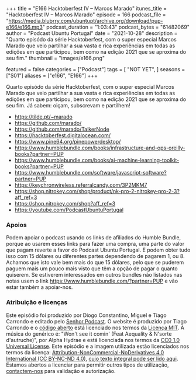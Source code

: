 +++
title = "E166 Hacktoberfest IV –  Marcos Marado"
itunes_title = "Hacktoberfest IV –  Marcos Marado"
episode = 166
podcast_file = "https://media.blubrry.com/ubuntupt/archive.org/download/pup-e166/e166.mp3"
podcast_duration = "1:03:43"
podcast_bytes = "61482069"
author = "Podcast Ubuntu Portugal"
date = "2021-10-28"
description = "Quarto episódo da série Hacktoberfest, com o super especial Marcos Marado que veio partilhar a sua vasta e rica experiências em todas as edições em que participou, bem como na edição 2021 que se aproxima do seu fim."
thumbnail = "images/e166.png"

featured = false
categories = ["Podcast"]
tags = [
  "NOT YET",
]
seasons = ["S01"]
aliases = ["e166", "E166"]
+++

Quarto episódo da série Hacktoberfest, com o super especial Marcos Marado que veio partilhar a sua vasta e rica experiências em todas as edições em que participou, bem como na edição 2021 que se aproxima do seu fim.
Já sabem: oiçam, subscrevam e partilhem!

* https://tilde.pt/~marado
* https://github.com/marado/
* https://github.com/marado/TalkerNode
* https://hacktoberfest.digitalocean.com/
* https://www.pine64.org/pinepowerdesktop/
* https://www.humblebundle.com/books/infrastructure-and-ops-oreilly-books?partner=PUP
* https://www.humblebundle.com/books/ai-machine-learning-toolkit-books?partner=PUP
* https://www.humblebundle.com/software/javascript-software?partner=PUP
* https://keychronwireless.referralcandy.com/3P2MKM7
* https://shop.nitrokey.com/shop/product/nk-pro-2-nitrokey-pro-2-3?aff_ref=3
* https://shop.nitrokey.com/shop?aff_ref=3
* https://youtube.com/PodcastUbuntuPortugal


### Apoios
Podem apoiar o podcast usando os links de afiliados do Humble Bundle, porque ao usarem esses links para fazer uma compra, uma parte do valor que pagam reverte a favor do Podcast Ubuntu Portugal.
E podem obter tudo isso com 15 dólares ou diferentes partes dependendo de pagarem 1, ou 8.
Achamos que isto vale bem mais do que 15 dólares, pelo que se puderem paguem mais um pouco mais visto que têm a opção de pagar o quanto quiserem.
Se estiverem interessados em outros bundles não listados nas notas usem o link https://www.humblebundle.com/?partner=PUP e vão estar também a apoiar-nos.

### Atribuição e licenças
Este episódio foi produzido por Diogo Constantino, Miguel e Tiago Carrondo e editado pelo [Senhor Podcast](https://senhorpodcast.pt/).
O website é produzido por Tiago Carrondo e o [código aberto](https://gitlab.com/podcastubuntuportugal/website) está licenciado nos termos da [Licença MIT](https://gitlab.com/podcastubuntuportugal/website/main/LICENSE).
A música do genérico é: "Won't see it comin' (Feat Aequality & N'sorte d'autruche)", por Alpha Hydrae e está licenciada nos termos da [CC0 1.0 Universal License](https://creativecommons.org/publicdomain/zero/1.0/).
Este episódio e a imagem utilizada estão licenciados nos termos da licença: [Attribution-NonCommercial-NoDerivatives 4.0 International (CC BY-NC-ND 4.0)](https://creativecommons.org/licenses/by-nc-nd/4.0/), [cujo texto integral pode ser lido aqui](https://creativecommons.org/licenses/by-nc-nd/4.0/legalcode). Estamos abertos a licenciar para permitir outros tipos de utilização, [contactem-nos](https://podcastubuntuportugal.org/contactos) para validação e autorização.

